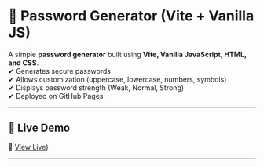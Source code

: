 # 🔐 Password Generator (Vite + Vanilla JS)

A simple **password generator** built using **Vite, Vanilla JavaScript, HTML, and CSS**.  
✔ Generates secure passwords  
✔ Allows customization (uppercase, lowercase, numbers, symbols)  
✔ Displays password strength (Weak, Normal, Strong)  
✔ Deployed on GitHub Pages  

---

## 🚀 **Live Demo**
🔗 [View Live](https://ssakira.github.io/My_password_generator/))

---

